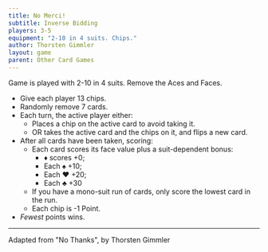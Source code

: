 ```yaml
---
title: No Merci!
subtitle: Inverse Bidding
players: 3-5
equipment: "2-10 in 4 suits. Chips."
author: Thorsten Gimmler
layout: game
parent: Other Card Games
---
```


Game is played with 2-10 in 4 suits. 
Remove the Aces and Faces.

- Give each player 13 chips.
- Randomly remove 7 cards.
- Each turn, the active player either:
    - Places a chip on the active card to avoid taking it.
    - OR takes the active card and the chips on it, and flips a new card.
- After all cards have been taken, scoring:
    - Each card scores its face value plus a suit-dependent bonus:
      - <span class="cD">♦︎</span> scores +0; 
      - Each <span class="cS">♠︎</span> +10; 
      - Each <span class="cH">♥︎</span> +20; 
      - Each  <span class="cC">♣︎</span> +30
    - If you have a mono-suit run of cards, only score the lowest card in the run.
    - Each chip is -1 Point.
- *Fewest* points wins.


---

Adapted from "No Thanks", by Thorsten Gimmler